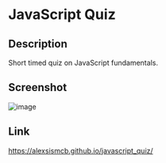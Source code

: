 # JavaScript Quiz

## Description
Short timed quiz on JavaScript fundamentals.

## Screenshot
![image](https://user-images.githubusercontent.com/64288510/85247892-e30f5580-b414-11ea-8262-35680207368f.png)

## Link
https://alexsismcb.github.io/javascript_quiz/
